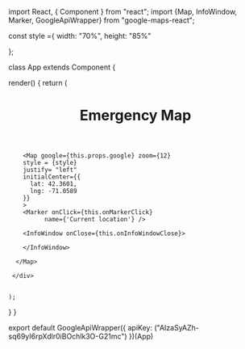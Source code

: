 import React, { Component } from "react";
import {Map, InfoWindow, Marker, GoogleApiWrapper} from "google-maps-react";




const style ={
  width: "70%",
  height: "85%"
  

};


class App extends Component {
  
  render() {
    return (
      <div className="App">
        <header className="App-header">
        <h1 className="App-title"> Emergency Map</h1>
        </header>

        <Map google={this.props.google} zoom={12}
        style = {style}
        justify= "left"
        initialCenter={{
          lat: 42.3601,
          lng: -71.0589
        }}
        >
        <Marker onClick={this.onMarkerClick}
              name={'Current location'} />
 
        <InfoWindow onClose={this.onInfoWindowClose}>
           
        </InfoWindow>

      </Map>

     </div>

      
    );
  }
}

 



export default GoogleApiWrapper({
  apiKey: ("AIzaSyAZh-sq69yI6rpXdlr0iBOchlk3O-G21mc")
})(App)
 


